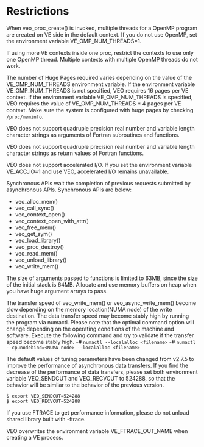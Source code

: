 # Restrictions

When veo_proc_create() is invoked, multiple threads for a OpenMP program are created on VE side in the default context. If you do not use OpenMP, set the environment variable VE_OMP_NUM_THREADS=1.

If using more VE contexts inside one proc, restrict the contexts to use only one OpenMP thread. Multiple contexts with multiple OpenMP threads do not work.

The number of Huge Pages required varies depending on the value of the VE_OMP_NUM_THREADS environment variable.
If the environment variable VE_OMP_NUM_THREADS is not specified, VEO requires 16 pages per VE context.
If the environment variable VE_OMP_NUM_THREADS is specified, VEO requires the value of VE_OMP_NUM_THREADS * 4 pages per VE context.
Make sure the system is configured with huge pages by checking `/proc/meminfo`.

VEO does not support quadruple precision real number and variable length character strings as arguments of Fortran subroutines and functions.

VEO does not support quadruple precision real number and variable length character strings as return values of Fortran functions.

VEO does not support accelerated I/O. If you set the environment variable VE_ACC_IO=1 and use VEO, accelerated I/O remains unavailable.

Synchronous APIs wait the completion of previous requests submitted by asynchronous APIs.
Synchronous APIs are below:
 - veo_alloc_mem()
 - veo_call_sync()
 - veo_context_open()
 - veo_context_open_with_attr()
 - veo_free_mem()
 - veo_get_sym()
 - veo_load_library()
 - veo_proc_destroy()
 - veo_read_mem()
 - veo_unload_library()
 - veo_write_mem()

The size of arguments passed to functions is limited to 63MB, since the size of the initial stack is 64MB. Allocate and use memory buffers on heap when you have huge argument arrays to pass.

The transfer speed of veo_write_mem() or veo_async_write_mem() become slow depending on the memory location(NUMA node) of the write destination. The data transfer speed may become stably high by running the program via numactl. Please note that the optimal command option will change depending on the operating conditions of the machine and software. Execute the following command and try to validate if the transfer speed become stably high.
-# `numactl --localalloc <filename>`
-# `numactl --cpunodebind=<NUMA node> --localalloc <filename>`

The default values of tuning parameters have been changed from v2.7.5 to improve the performance of asynchronous data transfers. If you find the decrease of the performance of data transfers, please set both environment variable VEO_SENDCUT and VEO_RECVCUT to 524288, so that the behavior will be similar to the behavior of the previous version.
~~~
$ export VEO_SENDCUT=524288
$ export VEO_RECVCUT=524288
~~~

If you use FTRACE to get performance information, please do not unload shared library built with -ftrace.

VEO overwrites the environment variable VE_FTRACE_OUT_NAME when creating a VE process.
